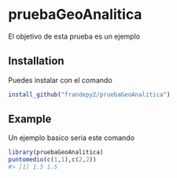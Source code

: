 
<!-- README.md is generated from README.Rmd. Please edit that file -->

# pruebaGeoAnalitica

<!-- badges: start -->

<!-- badges: end -->

El objetivo de esta prueba es un ejemplo

## Installation

Puedes instalar con el comando

``` r
install_github("frandepy2/pruebaGeoAnalitica")
```

## Example

Un ejemplo basico seria este comando

``` r
library(pruebaGeoAnalitica)
puntomedio(c(1,1),c(2,2))
#> [1] 1.5 1.5
```
